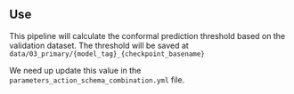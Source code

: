 ## Use

This pipeline will calculate the conformal prediction threshold based on the validation dataset. The threshold will be saved at `data/03_primary/{model_tag}_{checkpoint_basename}`

We need up update this value in the `parameters_action_schema_combination.yml` file.
